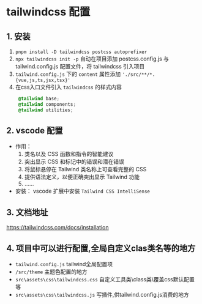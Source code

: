 # tailwindcss 配置
## 1. 安装
1. `pnpm install -D tailwindcss postcss autoprefixer`
2. `npx tailwindcss init -p`  自动在项目添加 postcss.config.js 与 tailwind.config.js 配置文件，将 tailwindcss 引入项目
3. `tailwind.config.js` 下的 `content` 属性添加 `'./src/**/*.{vue,js,ts,jsx,tsx}'`
4. 在css入口文件引入 `tailwindcss` 的样式内容
   ```css
    @tailwind base;
    @tailwind components;
    @tailwind utilities;
   ```

## 2. vscode 配置
* 作用：
  1. 类名以及 CSS 函数和指令的智能建议
  2. 突出显示 CSS 和标记中的错误和潜在错误
  3. 将鼠标悬停在 Tailwind 类名称上可查看完整的 CSS
  4. 提供语法定义，以便正确突出显示 Tailwind 功能
  5. ......
* 安装：
  vscode 扩展中安装 `Tailwind CSS IntelliSense`

## 3. 文档地址
https://tailwindcss.com/docs/installation

## 4. 项目中可以进行配置,全局自定义clas类名等的地方
* `tailwind.config.js` tailwind全局配置项
* `/src/theme` 主题色配置的地方
* `src\assets\css\tailwindcss.css` 自定义工具类\class类\覆盖css默认配置等
* `src\assets\css\tailwindcss.js` 写插件,供tailwind.config.js消费的地方